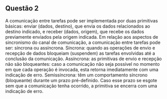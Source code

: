 ## Questão 2

A comunicação entre tarefas pode ser implementada por duas primitivas básicas: enviar (dados, destino), 
que envia os dados relacionados ao destino indicado, e receber (dados, origem), que recebe os dados previamente
enviados pela origem indicada. Em relação aos aspectos de sincronismo do canal de comunicação, a comunicação 
entre tarefas pode ser: síncrona ou assíncrona. Síncrona: quando as operações de envio e recepção de dados
bloqueiam (suspendem) as tarefas envolvidas até a conclusão da comunicação. Assíncrona: as primitivas de envio
e recepção não são bloqueantes: caso a comunicação não seja possível no momento em que cada operação é invocada,
esta retorna imediatamente com uma indicação de erro. Semissíncrona: têm um comportamento síncrono (bloqueante) 
durante um prazo pré-definido. Caso esse prazo se esgote sem que a comunicação tenha ocorrido, a primitiva se encerra
com uma indicação de erro.

